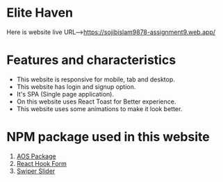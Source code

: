 # Elite Haven
Here is website live URL-->https://sojibislam9878-assignment9.web.app/

# Features and characteristics
* This website is responsive for mobile, tab and desktop.
* This website has login and signup option.
* It's SPA (Single page application).
* On this website uses React Toast for Better experience.
* This website uses some animations to make it look better.

# NPM package used in this website
1. [AOS Package](https://www.npmjs.com/package/aos)
2. [React Hook Form](https://react-hook-form.com/)
3. [Swiper Slider](https://swiperjs.com/)